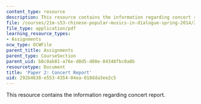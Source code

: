 ```yaml
---
content_type: resource
description: This resource contains the information regarding concert report.
file: /courses/21m-s53-chinese-popular-musics-in-dialogue-spring-2014/292b4638e553435404ea018dda3ee2c5_MIT21M_S53S14_Assg_Paper2.pdf
file_type: application/pdf
learning_resource_types:
- Assignments
ocw_type: OCWFile
parent_title: Assignments
parent_type: CourseSection
parent_uid: b8c0ab81-a76e-d0d5-d80e-84348fbc0a8b
resourcetype: Document
title: 'Paper 2: Concert Report'
uid: 292b4638-e553-4354-04ea-018dda3ee2c5
---
```

This resource contains the information regarding concert report.

